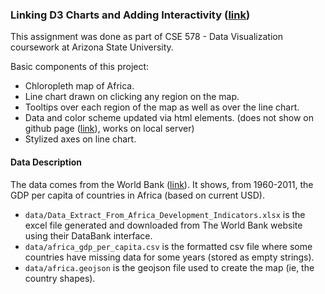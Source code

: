### Linking D3 Charts and Adding Interactivity ([link](https://stuteeroutray.github.io/linking-map-to-line-chart-d3-js.github.io/))

This assignment was done as part of CSE 578 - Data Visualization coursework at Arizona State University.

Basic components of this project:
* Chloropleth map of Africa.
* Line chart drawn on clicking any region on the map.
* Tooltips over each region of the map as well as over the line chart.
* Data and color scheme updated via html elements. (does not show on github page ([link](https://stuteeroutray.github.io/linking-map-to-line-chart-d3-js.github.io/)), works on local server)
* Stylized axes on line chart.

#### Data Description

The data comes from the World Bank ([link](https://databank.worldbank.org/source/africa-development-indicators)). It shows, from 1960-2011, the GDP per capita of countries in Africa (based on current USD). 

* `data/Data_Extract_From_Africa_Development_Indicators.xlsx` is the excel file generated and downloaded from The World Bank website using their DataBank interface.
* `data/africa_gdp_per_capita.csv` is the formatted csv file where some countries have missing data for some years (stored as empty strings).
* `data/africa.geojson` is the geojson file used to create the map (ie, the country shapes).
